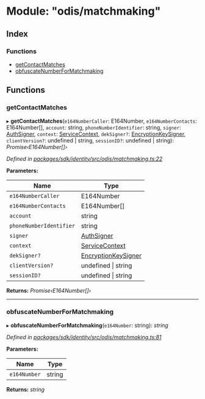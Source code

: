 # Module: "odis/matchmaking"

## Index

### Functions

* [getContactMatches](_odis_matchmaking_.md#getcontactmatches)
* [obfuscateNumberForMatchmaking](_odis_matchmaking_.md#obfuscatenumberformatchmaking)

## Functions

###  getContactMatches

▸ **getContactMatches**(`e164NumberCaller`: E164Number, `e164NumberContacts`: E164Number[], `account`: string, `phoneNumberIdentifier`: string, `signer`: [AuthSigner](_odis_query_.md#authsigner), `context`: [ServiceContext](../interfaces/_odis_query_.servicecontext.md), `dekSigner?`: [EncryptionKeySigner](../interfaces/_odis_query_.encryptionkeysigner.md), `clientVersion?`: undefined | string, `sessionID?`: undefined | string): *Promise‹E164Number[]›*

*Defined in [packages/sdk/identity/src/odis/matchmaking.ts:22](https://github.com/celo-org/celo-monorepo/blob/master/packages/sdk/identity/src/odis/matchmaking.ts#L22)*

**Parameters:**

Name | Type |
------ | ------ |
`e164NumberCaller` | E164Number |
`e164NumberContacts` | E164Number[] |
`account` | string |
`phoneNumberIdentifier` | string |
`signer` | [AuthSigner](_odis_query_.md#authsigner) |
`context` | [ServiceContext](../interfaces/_odis_query_.servicecontext.md) |
`dekSigner?` | [EncryptionKeySigner](../interfaces/_odis_query_.encryptionkeysigner.md) |
`clientVersion?` | undefined &#124; string |
`sessionID?` | undefined &#124; string |

**Returns:** *Promise‹E164Number[]›*

___

###  obfuscateNumberForMatchmaking

▸ **obfuscateNumberForMatchmaking**(`e164Number`: string): *string*

*Defined in [packages/sdk/identity/src/odis/matchmaking.ts:81](https://github.com/celo-org/celo-monorepo/blob/master/packages/sdk/identity/src/odis/matchmaking.ts#L81)*

**Parameters:**

Name | Type |
------ | ------ |
`e164Number` | string |

**Returns:** *string*
